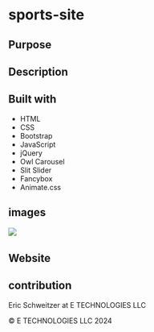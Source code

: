# sports-site

## Purpose



## Description



## Built with

* HTML
* CSS
* Bootstrap
* JavaScript
* jQuery
* Owl Carousel
* Slit Slider
* Fancybox 
* Animate.css


## images

![](/img)
![]()
![]()
![]()
![]()


## Website
  

## contribution
Eric Schweitzer at E TECHNOLOGIES LLC

&copy; E TECHNOLOGIES LLC 2024


<!-- TO DO  -->

<!-- home page for each sport and then full article page for each sport/ need to set this up before I get started -->
<!-- add wow animation? -->
<!-- maybe not need college sections just go by sport -->
<!-- need soccer and hockey sections in more section  -->
<!-- use sections for links to bball/baseball reference and other useful sites education is important-->
<!-- like or thumbs up and have contest on which article wins -->
<!-- search not working  -->
<!-- buy template https://untree.co/license/  as long as comments and forms work -->
<!-- check all pages.  dont match. check links -->
<!-- do I do sections for different sports? -->
<!-- need images stock? -->

<!--  -->
<!--  -->
<!--  -->
<!--  -->

<!-- THINGS TO THINK ABOUT -->

<!--  need to think of clever way to get writers/and how to make site different-->

<!-- NEED TO REMEMBER -->
<!--  work on header an footer on home page then transfer-->
<!--  -->
<!--  -->
<!--  -->
<!--  -->